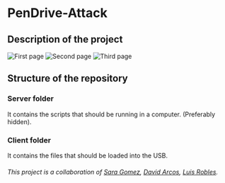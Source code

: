 # PenDrive-Attack

## Description of the project

![First page](https://github.com/LuisR-jpg/PenDrive-Attack/blob/main/docs/PenDrive%20Attack-2.jpg)
![Second page](https://github.com/LuisR-jpg/PenDrive-Attack/blob/main/docs/PenDrive%20Attack-3.jpg)
![Third page](https://github.com/LuisR-jpg/PenDrive-Attack/blob/main/docs/PenDrive%20Attack-4.jpg)

## Structure of the repository

### Server folder

It contains the scripts that should be running in a computer. (Preferably hidden).

### Client folder

It contains the files that should be loaded into the USB. 


###### This project is a collaboration of [Sara Gomez](https://github.com/saracarolina12), [David Arcos](https://github.com/Gamapro), [Luis Robles](https://github.com/LuisR-jpg).